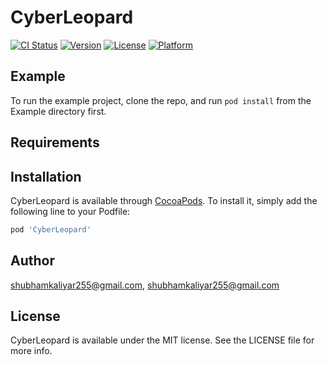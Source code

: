 # CyberLeopard

[![CI Status](https://img.shields.io/travis/shubhamkaliyar255@gmail.com/CyberLeopard.svg?style=flat)](https://travis-ci.org/shubhamkaliyar255@gmail.com/CyberLeopard)
[![Version](https://img.shields.io/cocoapods/v/CyberLeopard.svg?style=flat)](https://cocoapods.org/pods/CyberLeopard)
[![License](https://img.shields.io/cocoapods/l/CyberLeopard.svg?style=flat)](https://cocoapods.org/pods/CyberLeopard)
[![Platform](https://img.shields.io/cocoapods/p/CyberLeopard.svg?style=flat)](https://cocoapods.org/pods/CyberLeopard)

## Example

To run the example project, clone the repo, and run `pod install` from the Example directory first.

## Requirements

## Installation

CyberLeopard is available through [CocoaPods](https://cocoapods.org). To install
it, simply add the following line to your Podfile:

```ruby
pod 'CyberLeopard'
```

## Author

shubhamkaliyar255@gmail.com, shubhamkaliyar255@gmail.com

## License

CyberLeopard is available under the MIT license. See the LICENSE file for more info.
